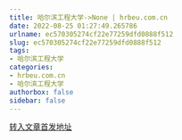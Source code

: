 ```yaml
---
title: 哈尔滨工程大学->None | hrbeu.com.cn
date: 2022-08-25 01:27:49.265786
urlname: ec570305274cf22e77259dfd0888f512
slug: ec570305274cf22e77259dfd0888f512
tags: 
- 哈尔滨工程大学
categories:
- hrbeu.com.cn
- 哈尔滨工程大学
authorbox: false
sidebar: false
---
```





[转入文章首发地址](https://zmt-m.hljtv.com/video_details.html?from=iosapp&videoType=0&id=689826&userId=ODcyMg==D)